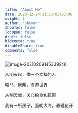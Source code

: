 ```yaml
---
title: "About Me"
date: 2020-12-24T11:30:03+80:00
weight: 1
author: "Shuyan"
showToc: false
TocOpen: false
draft: false
hidemeta: true
disableShare: true
comments: false
---
```


![image-20210209145339246](https://static.fifsky.com/upload/20210209/image-20210209145339246.png)

从明天起，做一个幸福的人

喂马、劈柴，周游世界

从明天起，关心粮食和蔬菜

我有一所房子，面朝大海，春暖花开



